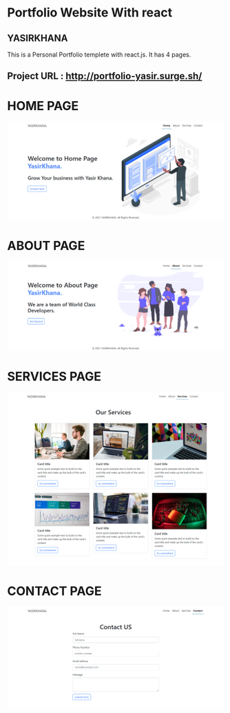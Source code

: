 # Portfolio Website With react
## YASIRKHANA

This is a Personal Portfolio templete with react.js. It has 4 pages.
## Project URL : http://portfolio-yasir.surge.sh/

# HOME PAGE
![Screenshot](HomeSS.png)
# ABOUT PAGE
![Screenshot](AboutSS.png)
# SERVICES PAGE
![Screenshot](ServicesSS.png)
# CONTACT PAGE
![Screenshot](ContactSS.png)
